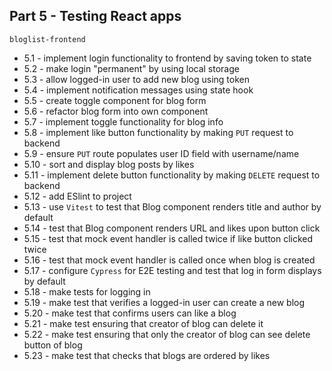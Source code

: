 ## Part 5 - Testing React apps

`bloglist-frontend`

- 5.1 - implement login functionality to frontend by saving token to state
- 5.2 - make login "permanent" by using local storage
- 5.3 - allow logged-in user to add new blog using token
- 5.4 - implement notification messages using state hook
- 5.5 - create toggle component for blog form
- 5.6 - refactor blog form into own component
- 5.7 - implement toggle functionality for blog info
- 5.8 - implement like button functionality by making `PUT` request to backend
- 5.9 - ensure `PUT` route populates user ID field with username/name
- 5.10 - sort and display blog posts by likes
- 5.11 - implement delete button functionality by making `DELETE` request to backend
- 5.12 - add ESlint to project
- 5.13 - use `Vitest` to test that Blog component renders title and author by default
- 5.14 - test that Blog component renders URL and likes upon button click
- 5.15 - test that mock event handler is called twice if like button clicked twice
- 5.16 - test that mock event handler is called once when blog is created
- 5.17 - configure `Cypress` for E2E testing and test that log in form displays by default
- 5.18 - make tests for logging in
- 5.19 - make test that verifies a logged-in user can create a new blog
- 5.20 - make test that confirms users can like a blog
- 5.21 - make test ensuring that creator of blog can delete it
- 5.22 - make test ensuring that only the creator of blog can see delete button of blog
- 5.23 - make test that checks that blogs are ordered by likes
